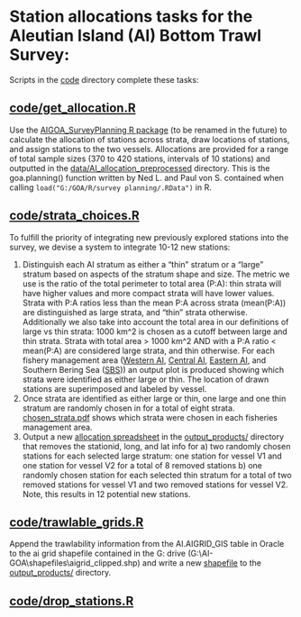 # Station allocations tasks for the Aleutian Island (AI) Bottom Trawl Survey:

Scripts in the [code](https://github.com/zoyafuso-NOAA/AI_planning_stations/tree/main/code) directory complete these tasks:

## [code/get_allocation.R](https://github.com/zoyafuso-NOAA/AI_planning_stations/blob/main/code/get_allocation.R)

Use the [AIGOA_SurveyPlanning R package](https://github.com/afsc-gap-products/AIGOASurveyPlanning) (to be renamed in the future) to calculate the allocation of stations across strata, draw locations of stations, and assign stations to the two vessels. Allocations are provided for a range of total sample sizes (370 to 420 stations, intervals of 10 stations) and outputted in the [data/AI_allocation_preprocessed](https://github.com/zoyafuso-NOAA/AI_planning_stations/tree/main/data/AI_allocation_preprocessed) directory. This is the goa.planning() function written by Ned L. and Paul von S. contained when calling `load("G:/GOA/R/survey planning/.RData")` in R.

## [code/strata_choices.R](https://github.com/zoyafuso-NOAA/AI_planning_stations/blob/main/code/strata_choices.R)

To fulfill the priority of integrating new previously explored stations into the survey, we devise a system to integrate 10-12 new stations: 

1) Distinguish each AI stratum as either a “thin” stratum or a “large” stratum based on aspects of the stratum shape and size. The metric we use is the ratio of the total perimeter to total area (P:A): thin strata will have higher values and more compact strata will have lower values. Strata with P:A ratios less than the mean P:A across strata (mean(P:A)) are distinguished as large strata, and “thin” strata otherwise. Additionally we also take into account the total area in our definitions of large vs thin strata: 1000 km^2 is chosen as a cutoff between large and thin strata. Strata with total area > 1000 km^2 AND with a P:A ratio < mean(P:A) are considered large strata, and thin otherwise. For each fishery management area ([Western AI](https://github.com/zoyafuso-NOAA/AI_planning_stations/blob/main/output_plots/large_vs_thin_strata_Western.pdf), [Central AI](https://github.com/zoyafuso-NOAA/AI_planning_stations/blob/main/output_plots/large_vs_thin_strata_Central.pdf), [Eastern AI](https://github.com/zoyafuso-NOAA/AI_planning_stations/blob/main/output_plots/large_vs_thin_strata_Eastern.pdf), and Southern Bering Sea ([SBS](https://github.com/zoyafuso-NOAA/AI_planning_stations/blob/main/output_plots/large_vs_thin_strata_SBS.pdf))) an output plot is produced showing which strata were identified as either large or thin. The location of drawn stations are superimposed and labeled by vessel. 
2) Once strata are identified as either large or thin, one large and one thin stratum are randomly chosen in  for a total of eight strata. [chosen_strata.pdf](https://github.com/zoyafuso-NOAA/AI_planning_stations/blob/main/output_plots/chosen_strata.pdf) shows which strata were chosen in each fisheries management area.
3) Output a new [allocation spreadsheet](https://github.com/zoyafuso-NOAA/AI_planning_stations/blob/main/output_products/AIallocation420.xlsx) in the [output_products/](https://github.com/zoyafuso-NOAA/AI_planning_stations/tree/main/output_products) directory that removes the stationid, long, and lat info for
a) two randomly chosen stations for each selected large stratum: one station for vessel V1 and one station for vessel V2 for a total of 8 removed stations
b) one randomly chosen station for each selected thin stratum for a total of two removed stations for vessel V1 and two removed stations for vessel V2. Note, this results in 12 potential new stations. 

## [code/trawlable_grids.R](https://github.com/zoyafuso-NOAA/AI_planning_stations/blob/main/code/trawlable_grids.R)

Append the trawlability information from the AI.AIGRID_GIS table in Oracle to the ai grid shapefile contained in the G: drive (G:\AI-GOA\shapefiles\aigrid_clipped.shp) and write a new [shapefile](C:\Users\zack.oyafuso\Work\GitHub\AI_planning_stations\output_products\AI_grid_trawlability) to the [output_products/](https://github.com/zoyafuso-NOAA/AI_planning_stations/tree/main/output_products) directory. 

## [code/drop_stations.R](https://github.com/zoyafuso-NOAA/AI_planning_stations/blob/main/code/drop_stations.R)


